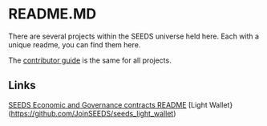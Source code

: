# README.MD

There are several projects within the SEEDS universe held here. Each with a unique readme, you can find them here.

The [contributor guide](https://github.com/JoinSEEDS/README.MD/blob/main/CONTRIBUTING.MD) is the same for all projects.

## Links
[SEEDS Economic and Governance contracts README](https://github.com/JoinSEEDS/seeds-smart-contracts)
[Light Wallet}(https://github.com/JoinSEEDS/seeds_light_wallet)
